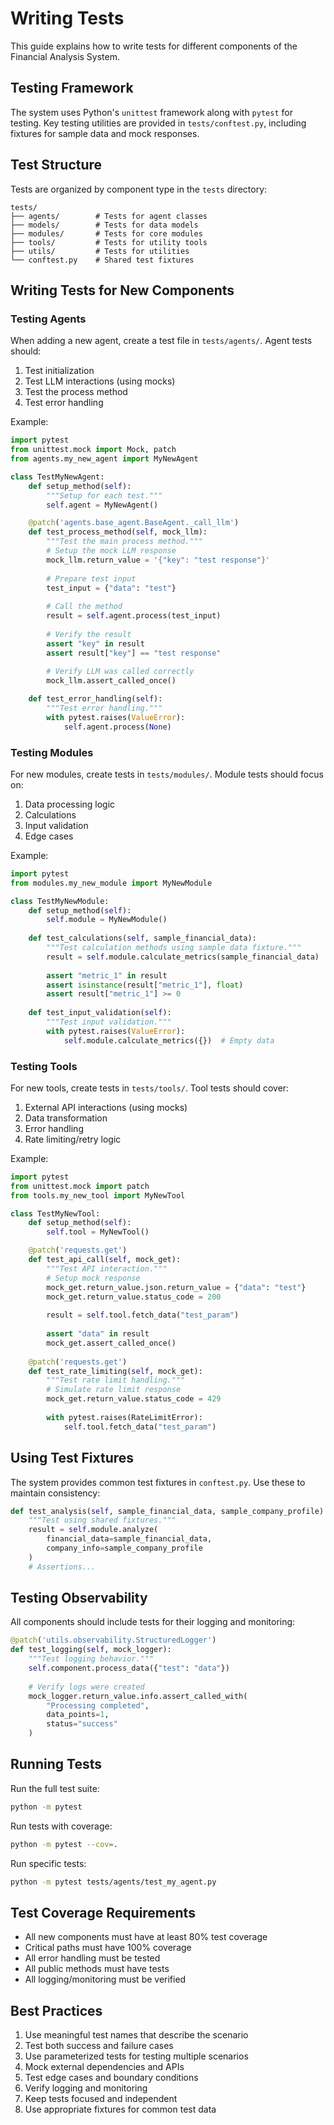 # Writing Tests

This guide explains how to write tests for different components of the Financial Analysis System.

## Testing Framework

The system uses Python's `unittest` framework along with `pytest` for testing. Key testing utilities are provided in `tests/conftest.py`, including fixtures for sample data and mock responses.

## Test Structure

Tests are organized by component type in the `tests` directory:
```
tests/
├── agents/        # Tests for agent classes
├── models/        # Tests for data models
├── modules/       # Tests for core modules
├── tools/         # Tests for utility tools
├── utils/         # Tests for utilities
└── conftest.py    # Shared test fixtures
```

## Writing Tests for New Components

### Testing Agents

When adding a new agent, create a test file in `tests/agents/`. Agent tests should:

1. Test initialization
2. Test LLM interactions (using mocks)
3. Test the process method
4. Test error handling

Example:
```python
import pytest
from unittest.mock import Mock, patch
from agents.my_new_agent import MyNewAgent

class TestMyNewAgent:
    def setup_method(self):
        """Setup for each test."""
        self.agent = MyNewAgent()

    @patch('agents.base_agent.BaseAgent._call_llm')
    def test_process_method(self, mock_llm):
        """Test the main process method."""
        # Setup the mock LLM response
        mock_llm.return_value = '{"key": "test response"}'
        
        # Prepare test input
        test_input = {"data": "test"}
        
        # Call the method
        result = self.agent.process(test_input)
        
        # Verify the result
        assert "key" in result
        assert result["key"] == "test response"
        
        # Verify LLM was called correctly
        mock_llm.assert_called_once()

    def test_error_handling(self):
        """Test error handling."""
        with pytest.raises(ValueError):
            self.agent.process(None)
```

### Testing Modules

For new modules, create tests in `tests/modules/`. Module tests should focus on:

1. Data processing logic
2. Calculations
3. Input validation
4. Edge cases

Example:
```python
import pytest
from modules.my_new_module import MyNewModule

class TestMyNewModule:
    def setup_method(self):
        self.module = MyNewModule()
        
    def test_calculations(self, sample_financial_data):
        """Test calculation methods using sample data fixture."""
        result = self.module.calculate_metrics(sample_financial_data)
        
        assert "metric_1" in result
        assert isinstance(result["metric_1"], float)
        assert result["metric_1"] >= 0
        
    def test_input_validation(self):
        """Test input validation."""
        with pytest.raises(ValueError):
            self.module.calculate_metrics({})  # Empty data
```

### Testing Tools

For new tools, create tests in `tests/tools/`. Tool tests should cover:

1. External API interactions (using mocks)
2. Data transformation
3. Error handling
4. Rate limiting/retry logic

Example:
```python
import pytest
from unittest.mock import patch
from tools.my_new_tool import MyNewTool

class TestMyNewTool:
    def setup_method(self):
        self.tool = MyNewTool()

    @patch('requests.get')
    def test_api_call(self, mock_get):
        """Test API interaction."""
        # Setup mock response
        mock_get.return_value.json.return_value = {"data": "test"}
        mock_get.return_value.status_code = 200
        
        result = self.tool.fetch_data("test_param")
        
        assert "data" in result
        mock_get.assert_called_once()
        
    @patch('requests.get')
    def test_rate_limiting(self, mock_get):
        """Test rate limit handling."""
        # Simulate rate limit response
        mock_get.return_value.status_code = 429
        
        with pytest.raises(RateLimitError):
            self.tool.fetch_data("test_param")
```

## Using Test Fixtures

The system provides common test fixtures in `conftest.py`. Use these to maintain consistency:

```python
def test_analysis(self, sample_financial_data, sample_company_profile):
    """Test using shared fixtures."""
    result = self.module.analyze(
        financial_data=sample_financial_data,
        company_info=sample_company_profile
    )
    # Assertions...
```

## Testing Observability

All components should include tests for their logging and monitoring:

```python
@patch('utils.observability.StructuredLogger')
def test_logging(self, mock_logger):
    """Test logging behavior."""
    self.component.process_data({"test": "data"})
    
    # Verify logs were created
    mock_logger.return_value.info.assert_called_with(
        "Processing completed",
        data_points=1,
        status="success"
    )
```

## Running Tests

Run the full test suite:
```bash
python -m pytest
```

Run tests with coverage:
```bash
python -m pytest --cov=.
```

Run specific tests:
```bash
python -m pytest tests/agents/test_my_agent.py
```

## Test Coverage Requirements

- All new components must have at least 80% test coverage
- Critical paths must have 100% coverage
- All error handling must be tested
- All public methods must have tests
- All logging/monitoring must be verified

## Best Practices

1. Use meaningful test names that describe the scenario
2. Test both success and failure cases
3. Use parameterized tests for testing multiple scenarios
4. Mock external dependencies and APIs
5. Test edge cases and boundary conditions
6. Verify logging and monitoring
7. Keep tests focused and independent
8. Use appropriate fixtures for common test data
